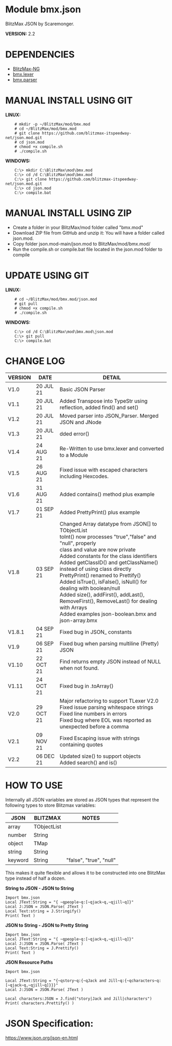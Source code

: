 # Module bmx.json

BlitzMax JSON by Scaremonger.

**VERSION:** 2.2

# DEPENDENCIES
* [BlitzMax-NG](https://blitzmax.org/downloads/)
* [bmx.lexer](https://github.com/blitzmax-itspeedway-net/lexer.mod)
* [bmx.parser](https://github.com/blitzmax-itspeedway-net/parser.mod)

# MANUAL INSTALL USING GIT
**LINUX:**
```
    # mkdir -p ~/BlitzMax/mod/bmx.mod
    # cd ~/BlitzMax/mod/bmx.mod
    # git clone https://github.com/blitzmax-itspeedway-net/json.mod.git
    # cd json.mod
    # chmod +x compile.sh
    # ./compile.sh
```
**WINDOWS:**
```
    C:\> mkdir C:\BlitzMax\mod\bmx.mod
    C:\> cd /d C:\BlitzMax\mod\bmx.mod
    C:\> git clone https://github.com/blitzmax-itspeedway-net/json.mod.git
    C:\> cd json.mod
    C:\> compile.bat
```

# MANUAL INSTALL USING ZIP
* Create a folder in your BlitzMax/mod folder called "bmx.mod"
* Download ZIP file from GitHub and unzip it: You will have a folder called json.mod.
* Copy folder json.mod-main/json.mod to BlitzMax/mod/bmx.mod/
* Run the compile.sh or compile.bat file located in the json.mod folder to compile

# UPDATE USING GIT
**LINUX:**
```
    # cd ~/BlitzMax/mod/bmx.mod/json.mod
    # git pull
    # chmod +x compile.sh
    # ./compile.sh
```
**WINDOWS:**
```
    C:\> cd /d C:\BlitzMax\mod\bmx.mod\json.mod
    C:\> git pull
    C:\> compile.bat
```

# CHANGE LOG

VERSION | DATE | DETAIL
------- | ---- | ------
V1.0 | 20 JUL 21 | Basic JSON Parser 
V1.1 | 20 JUL 21 | Added Transpose into TypeStr using reflection, added find() and set()
V1.2 | 20 JUL 21 | Moved parser into JSON_Parser. Merged JSON and JNode
V1.3 | 20 JUL 21 | dded error()
V1.4 | 24 AUG 21 | Re-Written to use bmx.lexer and converted to a Module
V1.5 | 26 AUG 21 | Fixed issue with escaped characters including Hexcodes.
V1.6 | 31 AUG 21 | Added contains() method plus example
V1.7 | 01 SEP 21 | Added PrettyPrint() plus example
V1.8 | 03 SEP 21 | Changed Array datatype from JSON[] to TObjectList<br>toInt() now processes "true","false" and "null", properly<br>class and value are now private<br>Added constants for the class identifiers<br>Added getClassID() and getClassName() instead of using class directly<br>PrettyPrint() renamed to Prettify()<br>Added isTrue(), isFalse(), isNull() for dealing with boolean/null<br>Added size(), addFirst(), addLast(), RemoveFirst(), RemoveLast() for dealing with Arrays<br>Added examples json-boolean.bmx and json-array.bmx
V1.8.1 | 04 SEP 21 | Fixed bug in JSON_ constants
V1.9 | 06 SEP 21 | Fixed bug when parsing multiline (Pretty) JSON
V1.10 | 22 OCT 21 | Find returns empty JSON instead of NULL when not found.
V1.11 | 24 OCT 21 | Fixed bug in .toArray()
V2.0 | 29 OCT 21 | Major refactoring to support TLexer V2.0<br>Fixed issue parsing whitespace strings<br>Fixed line numbers in errors<br>Fixed bug where EOL was reported as unexpected before a comma
V2.1 | 09 NOV 21 | Fixed Escaping issue with strings containing quotes
V2.2 | 06 DEC 21 | Updated size() to support objects<br> Added search() and is()

# HOW TO USE

Internally all JSON variables are stored as JSON types that represent the following types to store Blitzmax variables:

JSON | BLITZMAX | NOTES
---- | -------- | -----
array | TObjectList |
number | String |
object | TMap |
string | String |
keyword | String | "false", "true", "null" 

This makes it quite flexible and allows it to be constructed into one BlitzMax type instead of half a dozen.

**String to JSON - JSON to String**
```
Import bmx.json
Local JText:String = "{ ~qpeople~q:[~qjack~q,~qjill~q]}"
Local J:JSON = JSON.Parse( JText )
Local Text:string = J.Stringify()
Print( Text )
```
**JSON to String - JSON to Pretty String**
```
Import bmx.json
Local JText:String = "{ ~qpeople~q:[~qjack~q,~qjill~q]}"
Local J:JSON = JSON.Parse( JText )
Local Text:String = J.Prettify()
Print( Text )
```
**JSON Resource Paths**
```
Import bmx.json

Local JText:String = "{~qstory~q:{~qJack and Jill~q:{~qcharacters~q:[~qjack~q,~qjill~q]}}}"
Local J:JSON = JSON.Parse( JText )

Local characters:JSON = J.find("story|Jack and Jill|characters")
Print( characters.Prettify() )
```
# JSON Specification:
https://www.json.org/json-en.html

